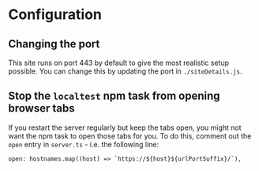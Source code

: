 # Configuration

## Changing the port

This site runs on port 443 by default to give the most realistic setup possible. You can change this by updating the port in `./siteDetails.js`.

## Stop the `localtest` npm task from opening browser tabs

If you restart the server regularly but keep the tabs open, you might not want the npm task to open those tabs for you. To do this, comment out the `open` entry in `server.ts` - i.e. the following line:

```
open: hostnames.map((host) => `https://${host}${urlPortSuffix}/`),
```
